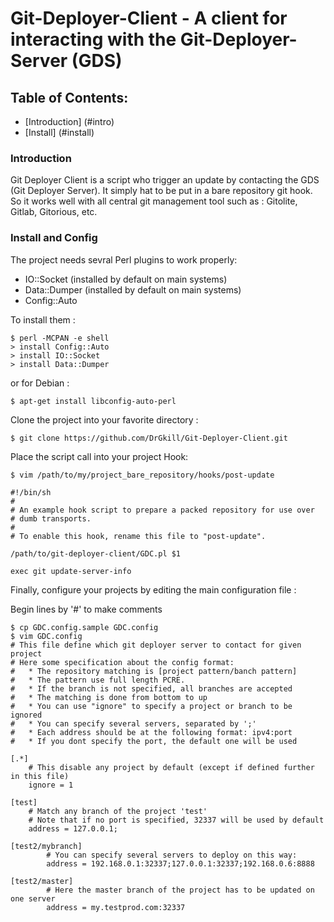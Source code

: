 Git-Deployer-Client - A client for interacting with the Git-Deployer-Server (GDS)
==================================================================================

Table of Contents:
------------------

* [Introduction] (#intro)
* [Install] (#install)


<a name="intro"></a>
### Introduction
Git Deployer Client is a script who trigger an update by contacting the GDS (Git Deployer Server).
It simply hat to be put in a bare repository git hook.  
So it works well with all central git management tool such as : Gitolite, Gitlab, Gitorious, etc.

<a name="install"></a>
### Install and Config
The project needs sevral Perl plugins to work properly:

* IO::Socket (installed by default on main systems)
* Data::Dumper (installed by default on main systems)
* Config::Auto

To install them : 


```
$ perl -MCPAN -e shell
> install Config::Auto
> install IO::Socket
> install Data::Dumper
```

or for Debian :

```
$ apt-get install libconfig-auto-perl
```

Clone the project into your favorite directory :
```
$ git clone https://github.com/DrGkill/Git-Deployer-Client.git
```

Place the script call into your project Hook:

```
$ vim /path/to/my/project_bare_repository/hooks/post-update

#!/bin/sh
#
# An example hook script to prepare a packed repository for use over
# dumb transports.
#
# To enable this hook, rename this file to "post-update".

/path/to/git-deployer-client/GDC.pl $1

exec git update-server-info

```


Finally, configure your projects by editing the main configuration file :

Begin lines by '#' to make comments

```
$ cp GDC.config.sample GDC.config
$ vim GDC.config
# This file define which git deployer server to contact for given project
# Here some specification about the config format: 
#   * The repository matching is [project pattern/banch pattern]
#   * The pattern use full length PCRE.
#   * If the branch is not specified, all branches are accepted
#   * The matching is done from bottom to up
#   * You can use "ignore" to specify a project or branch to be ignored
#   * You can specify several servers, separated by ';'
#   * Each address should be at the following format: ipv4:port
#   * If you dont specify the port, the default one will be used

[.*]
    # This disable any project by default (except if defined further in this file) 
    ignore = 1

[test]
    # Match any branch of the project 'test'
    # Note that if no port is specified, 32337 will be used by default
    address = 127.0.0.1;

[test2/mybranch]
        # You can specify several servers to deploy on this way:
        address = 192.168.0.1:32337;127.0.0.1:32337;192.168.0.6:8888

[test2/master]
        # Here the master branch of the project has to be updated on one server
        address = my.testprod.com:32337

